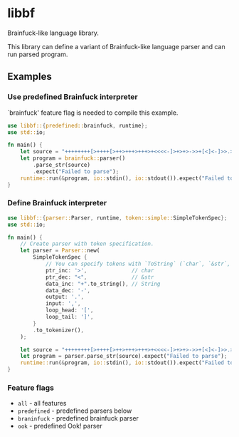# libbf

Brainfuck-like language library.

This library can define a variant of Brainfuck-like language parser
and can run parsed program.

## Examples

### Use predefined Brainfuck interpreter

`brainfuck' feature flag is needed to compile this example.

```rust
use libbf::{predefined::brainfuck, runtime};
use std::io;

fn main() {
    let source = "++++++++[>++++[>++>+++>+++>+<<<<-]>+>+>->>+[<]<-]>>.>---.+++++++..+++.>>.<-.<.+++.------.--------.>>+.>++.";
    let program = brainfuck::parser()
        .parse_str(source)
        .expect("Failed to parse");
    runtime::run(&program, io::stdin(), io::stdout()).expect("Failed to run");
}
```

### Define Brainfuck interpreter

```rust
use libbf::{parser::Parser, runtime, token::simple::SimpleTokenSpec};
use std::io;

fn main() {
    // Create parser with token specification.
    let parser = Parser::new(
        SimpleTokenSpec {
            // You can specify tokens with `ToString` (`char`, `&str`, `String`, etc.)
            ptr_inc: '>',              // char
            ptr_dec: "<",              // &str
            data_inc: "+".to_string(), // String
            data_dec: '-',
            output: '.',
            input: ',',
            loop_head: '[',
            loop_tail: ']',
        }
        .to_tokenizer(),
    );

    let source = "++++++++[>++++[>++>+++>+++>+<<<<-]>+>+>->>+[<]<-]>>.>---.+++++++..+++.>>.<-.<.+++.------.--------.>>+.>++.";
    let program = parser.parse_str(source).expect("Failed to parse");
    runtime::run(&program, io::stdin(), io::stdout()).expect("Failed to run");
}
```

### Feature flags

 - `all` - all features
 - `predefined` - predefined parsers below
 - `braninfuck` - predefined brainfuck parser
 - `ook` - predefined Ook! parser
